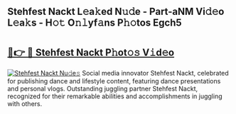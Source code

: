 ## Stehfest Nackt L𝚎a𝚔ed N𝚞𝚍e - Part-aNM Vi𝚍𝚎o L𝚎a𝚔s - H𝚘𝚝 O𝚗𝚕yf𝚊ns P𝚑𝚘tos Egch5

# <h2><a href="http://kf0nrb7.oniu.top/?m=Stehfest+Nackt">🔗👉 🔴 Stehfest Nackt P𝚑ot𝚘𝚜 V𝚒d𝚎o</a></h2>

[![Stehfest Nackt Nu𝚍e𝚜](https://i.imgur.com/0qMVB7G.gif)](http://kf0nrb7.oniu.top/?m=Stehfest+Nackt)
Social media innovator Stehfest Nackt, celebrated for publishing dance and lifestyle content, featuring dance presentations and personal vlogs. Outstanding juggling partner Stehfest Nackt, recognized for their remarkable abilities and accomplishments in juggling with others.  
